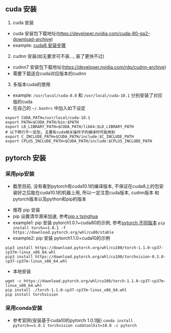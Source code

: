 ## cuda 安装
1. cuda 安装
- cuda 安装包下载地址(https://developer.nvidia.com/cuda-80-ga2-download-archive)
- example: [cuda8 安装步骤](https://github.com/hedes1992/lab_server/issues/1)
2. cudnn 安装(如无要求可不装..., 装了更快不过)
- cudnn7 安装包下载地址(https://developer.nvidia.com/rdp/cudnn-archive)
- 需要下载适合cuda对应版本的cudnn
3. 多版本cuda的使用
- example: `/usr/local/cuda-8.0` 和 `/usr/local/cuda-10.1` 分别安装了对应版的cuda
- 在自己的 `~/.bashrc` 中加入如下设定
```
export CUDA_PATH=/usr/local/cuda-10.1
export PATH=$CUDA_PATH/bin:$PATH
export LD_LIBRARY_PATH=$CUDA_PATH/lib64:$LD_LIBRARY_PATH
# 以下两行不一定加, 主要有cuda相关操作子的编译时可能用到
export C_INCLUDE_PATH=$CUDA_PATH/include:$C_INCLUDE_PATH
export CPLUS_INCLUDE_PATH=$CUDA_PATH/include:$CPLUS_INCLUDE_PATH
```
## pytorch 安装
### 采用pip安装
* 截至目前, 没有看到pytorch有cuda10.1的编译版本, 不保证在cuda8上的包安装好之后能在cuda10.1的机器上用, 所以一定注意cuda版本, cudnn版本 和 pytorch版本以及python和pip的版本
- 推荐 pip 安装
- pip 设置清华源来加速, 参考[pip x tsinghua](https://mirror.tuna.tsinghua.edu.cn/help/pypi/)
- example1: pip 安装 pytorch1.0.1+cuda80的示例, 参考[pytorch 不同版本](https://pytorch.org/get-started/previous-versions/)
`pip install torch==1.0.1 -f https://download.pytorch.org/whl/cu80/stable`
- example2: pip 安装 pytorch1.1.0+cuda10的示例
```
pip3 install https://download.pytorch.org/whl/cu100/torch-1.1.0-cp37-cp37m-linux_x86_64.whl
pip3 install https://download.pytorch.org/whl/cu100/torchvision-0.3.0-cp37-cp37m-linux_x86_64.whl
```
- 本地安装

```
wget -c https://download.pytorch.org/whl/cu100/torch-1.1.0-cp37-cp37m-linux_x86_64.whl
pip install ./torch-1.1.0-cp37-cp37m-linux_x86_64.whl
pip install torchvision
```
### 采用conda安装
* 参考官网(安装基于cuda10的pytorch 1.0.1版)
`conda install pytorch==1.0.1 torchvision cudatoolkit=10.0 -c pytorch`